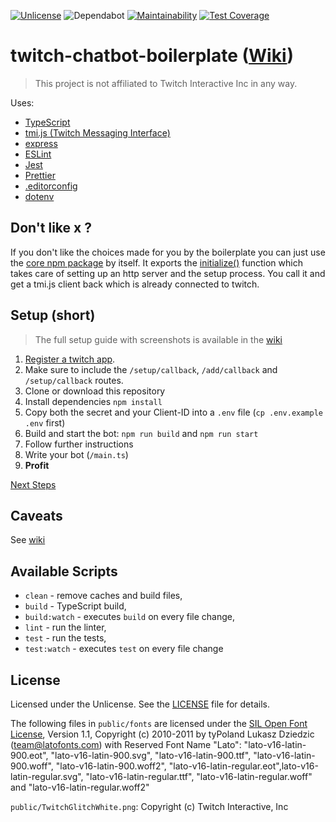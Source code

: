[![Unlicense][license-badge]][license]
![Dependabot](https://flat.badgen.net/dependabot/FoseFx/twitch-chatbot-boilerplate?icon=dependabot)
[![Maintainability](https://api.codeclimate.com/v1/badges/7a50cf1e04aa3d0ad861/maintainability)](https://codeclimate.com/github/FoseFx/twitch-chatbot-boilerplate/maintainability)
[![Test Coverage](https://api.codeclimate.com/v1/badges/7a50cf1e04aa3d0ad861/test_coverage)](https://codeclimate.com/github/FoseFx/twitch-chatbot-boilerplate/test_coverage)

# twitch-chatbot-boilerplate ([Wiki][wiki])

> This project is not affiliated to Twitch Interactive Inc in any way.

Uses:

- [TypeScript][typescript]
- [tmi.js (Twitch Messaging Interface)][tmijs]
- [express][express]
- [ESLint][eslint]
- [Jest][jest]
- [Prettier][prettier]
- [.editorconfig][editorconfig]
- [dotenv][dotenv]

## Don't like x ?

If you don't like the choices made for you by the boilerplate you can just use the [core npm package][core] by itself.
It exports the [initialize()][initialize-api] function which takes care of setting up an http server and the setup process. You call it and get a tmi.js client back which is already connected to twitch.

## Setup (short)

> The full setup guide with screenshots is available in the [wiki][setup-full]

1. [Register a twitch app][createtwitchapp].
2. Make sure to include the `/setup/callback`, `/add/callback` and `/setup/callback` routes.
3. Clone or download this repository
4. Install dependencies `npm install`
5. Copy both the secret and your Client-ID into a `.env` file (`cp .env.example .env` first)
6. Build and start the bot: `npm run build` and `npm run start`
7. Follow further instructions
8. Write your bot (`/main.ts`)
9. **Profit**

[Next Steps][next-steps]

## Caveats
See [wiki][caveats]

## Available Scripts

- `clean` - remove caches and build files,
- `build` - TypeScript build,
- `build:watch` - executes `build` on every file change,
- `lint` - run the linter,
- `test` - run the tests,
- `test:watch` - executes `test` on every file change

## License

Licensed under the Unlicense. See the [LICENSE](https://github.com/fosefx/twitch-chatbot-boilerplate/blob/master/LICENSE) file for details.

The following files in `public/fonts` are licensed under the [SIL Open Font License][ofl], Version 1.1, Copyright (c) 2010-2011 by tyPoland Lukasz Dziedzic (team@latofonts.com) with Reserved Font Name "Lato":
"lato-v16-latin-900.eot", "lato-v16-latin-900.svg", "lato-v16-latin-900.ttf", "lato-v16-latin-900.woff", "lato-v16-latin-900.woff2", "lato-v16-latin-regular.eot",lato-v16-latin-regular.svg", "lato-v16-latin-regular.ttf", "lato-v16-latin-regular.woff" and "lato-v16-latin-regular.woff2"

`public/TwitchGlitchWhite.png`: Copyright (c) Twitch Interactive, Inc

[wiki]: https://github.com/FoseFx/twitch-chatbot-boilerplate/wiki
[initialize-api]: https://fosefx.github.io/twitch-chatbot-boilerplate-core/docs/modules/_core_.html#initialize
[core]: https://github.com/FoseFx/twitch-chatbot-boilerplate-core
[typescript]: https://www.typescriptlang.org/
[tmijs]: https://tmijs.com/
[license-badge]: https://img.shields.io/badge/license-Unlicense-blue.svg
[license]: https://github.com/fosefx/twitch-chatbot-boilerplate/blob/master/LICENSE
[ofl]: https://scripts.sil.org/cms/scripts/page.php?site_id=nrsi&id=OFL
[jest]: https://facebook.github.io/jest/
[eslint]: https://github.com/eslint/eslint
[prettier]: https://prettier.io
[travis]: https://travis-ci.org
[editorconfig]: https://editorconfig.org/
[devtwitchtv]: https://dev.twitch.tv/
[createtwitchapp]: https://dev.twitch.tv/docs/authentication/#registration
[dotenv]: https://www.npmjs.com/package/dotenv
[express]: https://expressjs.com/
[tmijsdocs]: https://github.com/tmijs/docs/tree/gh-pages/_posts/v1.4.2
[limits]: https://dev.twitch.tv/docs/irc/guide#command--message-limits
[verifydocs]: https://dev.twitch.tv/docs/irc/guide#known-and-verified-bots
[caveats]: https://github.com/FoseFx/twitch-chatbot-boilerplate/wiki/Caveats
[setup-full]: https://github.com/FoseFx/twitch-chatbot-boilerplate/wiki/Setup#setup-full
[next-steps]: https://github.com/FoseFx/twitch-chatbot-boilerplate/wiki/Setup#next-steps
